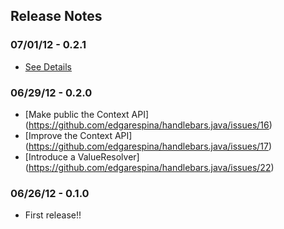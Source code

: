 ## Release Notes

### 07/01/12 - 0.2.1
 * [See Details](https://github.com/edgarespina/handlebars.java/issues?milestone=1&page=1&state=closed)

### 06/29/12 - 0.2.0
 * [Make public the Context API] (https://github.com/edgarespina/handlebars.java/issues/16)
 * [Improve the Context API] (https://github.com/edgarespina/handlebars.java/issues/17)
 * [Introduce a ValueResolver] (https://github.com/edgarespina/handlebars.java/issues/22)

### 06/26/12 - 0.1.0
 * First release!!